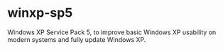 # winxp-sp5
Windows XP Service Pack 5, to improve basic Windows XP usability on modern systems and fully update Windows XP.
